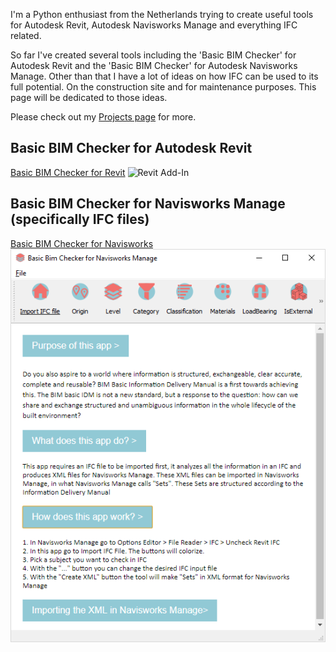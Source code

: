 
I'm a Python enthusiast from the Netherlands trying to create useful tools for Autodesk Revit, Autodesk Navisworks Manage and everything IFC related.

So far I've created several tools including the 'Basic BIM Checker' for Autodesk Revit and the 'Basic BIM Checker' for Autodesk Navisworks Manage. Other than that I have a lot of ideas on how IFC can be used to its full potential. On the construction site and for maintenance purposes. This page will be dedicated to those ideas.

Please check out my [Projects page](https://c-claus.github.io/_pages/professional_projects/) for more.

##  Basic BIM Checker for Autodesk Revit
[Basic BIM Checker for Revit](https://github.com/C-Claus/Basic-BIM-Checker-for-Autodesk-Revit/blob/master/README.md)
![Revit Add-In](c-claus.github.io/images/Addln.png)

## Basic BIM Checker for Navisworks Manage (specifically IFC files)
[Basic BIM Checker for Navisworks](https://github.com/C-Claus/Basic-BIM-Checker-for-Autodesk-Navisworks-Manage/blob/master/README.md)
![Revit Add-In Navis](/images/nav_app.png)
<!---![Revit Add-In Navis](c-claus.github.io/images/basic_bim_checker_for_navisworks.png)--->






